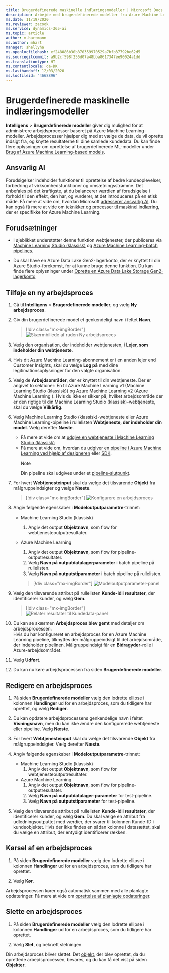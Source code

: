 ```yaml
---
title: Brugerdefinerede maskinelle indlæringsmodeller | Microsoft Docs
description: Arbejde med brugerdefinerede modeller fra Azure Machine Learning i Dynamics 365 Customer Insights.
ms.date: 11/19/2020
ms.reviewer: zacook
ms.service: dynamics-365-ai
ms.topic: article
author: m-hartmann
ms.author: mhart
manager: shellyha
ms.openlocfilehash: ef248086b30b870359970529a7bfb37792be62d5
ms.sourcegitcommit: a9b2cf598f256d07a48bba8617347ee90024a1dd
ms.translationtype: HT
ms.contentlocale: da-DK
ms.lasthandoff: 12/03/2020
ms.locfileid: "4668896"
---
```

# <a name="custom-machine-learning-models"></a>Brugerdefinerede maskinelle indlæringsmodeller

**Intelligens** > **Brugerdefinerede modeller** giver dig mulighed for at administrere arbejdsprocesser baseret på Azure Machine Learning-modeller. Arbejdsprocesser hjælper dig med at vælge de data, du vil oprette indsigt fra, og knytte resultaterne til dine samlede kundedata. Du kan finde flere oplysninger om oprettelse af brugerdefinerede ML-modeller under [Brug af Azure Machine Learning-based models](azure-machine-learning-experiments.md).

## <a name="responsible-ai"></a>Ansvarlig AI

Forudsigelser indeholder funktioner til oprettelse af bedre kundeoplevelser, forbedring af virksomhedsfunktioner og omsætningsstrømme. Det anbefales på det kraftigste, at du balancerer værdien af forudsigelse i forhold til den effekt, den har, og vurderer, at det introduceres på en etisk måde. Få mere at vide om, hvordan Microsoft [adresserer ansvarlig AI](https://www.microsoft.com/ai/responsible-ai?activetab=pivot1%3aprimaryr6). Du kan også få mere at vide om [teknikker og processer til maskinel indlæring](https://docs.microsoft.com/azure/machine-learning/concept-responsible-ml), der er specifikke for Azure Machine Learning.

## <a name="prerequisites"></a>Forudsætninger

- I øjeblikket understøtter denne funktion webtjenester, der publiceres via [Machine Learning Studio (klassisk)](https://studio.azureml.net) og [Azure Machine Learning-batch pipelines](https://docs.microsoft.com/azure/machine-learning/concept-ml-pipelines).

- Du skal have en Azure Data Lake Gen2-lagerkonto, der er knyttet til din Azure Studio-forekomst, for at kunne bruge denne funktion. Du kan finde flere oplysninger under [Oprette en Azure Data Lake Storage Gen2-lagerkonto](https://docs.microsoft.com/azure/storage/blobs/data-lake-storage-quickstart-create-account)

## <a name="add-a-new-workflow"></a>Tilføje en ny arbejdsproces

1. Gå til **Intelligens** > **Brugerdefinerede modeller**, og vælg **Ny arbejdsproces**.

1. Giv din brugerdefinerede model et genkendeligt navn i feltet **Navn**.

   > [!div class="mx-imgBorder"]
   > ![Skærmbillede af ruden Ny arbejdsproces](media/new-workflowv2.png "Skærmbillede af ruden Ny arbejdsproces")

1. Vælg den organisation, der indeholder webtjenesten, i **Lejer, som indeholder din webtjeneste**.

1. Hvis dit Azure Machine Learning-abonnement er i en anden lejer end Customer Insights, skal du vælge **Log på** med dine legitimationsoplysninger for den valgte organisation.

1. Vælg de **Arbejdsområder**, der er knyttet til din webtjeneste. Der er angivet to sektioner: En til Azure Machine Learning v1 (Machine Learning Studio (klassisk)) og Azure Machine Learning v2 (Azure Machine Learning ). Hvis du ikke er sikker på, hvilket arbejdsområde der er den rigtige til din Machine Learning Studio (klassisk)-webtjeneste, skal du vælge **Vilkårlig**.

1. Vælg Machine Learning Studio (klassisk)-webtjeneste eller Azure Machine Learning-pipeline i rullelisten **Webtjeneste, der indeholder din model**. Vælg derefter **Næste**.
   - Få mere at vide om at [udgive en webtjeneste i Machine Learning Studio (klassisk)](https://docs.microsoft.com/azure/machine-learning/studio/deploy-a-machine-learning-web-service#deploy-it-as-a-new-web-service)
   - Få mere at vide om, hvordan du [udgiver en pipeline i Azure Machine Learning ved hjælp af designeren](https://docs.microsoft.com/azure/machine-learning/concept-ml-pipelines#building-pipelines-with-the-designer) eller [SDK](https://docs.microsoft.com/azure/machine-learning/concept-ml-pipelines#building-pipelines-with-the-python-sdk). 
     > [!NOTE]
     > Din pipeline skal udgives under et [pipeline-slutpunkt](https://docs.microsoft.com/azure/machine-learning/how-to-run-batch-predictions-designer#submit-a-pipeline-run).

1. For hvert **Webtjenesteinput** skal du vælge det tilsvarende **Objekt** fra målgruppeindsigter og vælge **Næste**.

   > [!div class="mx-imgBorder"]
   > ![Konfigurere en arbejdsproces](media/intelligence-screen2-updated.png "Konfigurere en arbejdsproces")

1. Angiv følgende egenskaber i **Modeloutputparametre**-trinnet:
   - Machine Learning Studio (klassisk)
      1. Angiv det output **Objektnavn**, som flow for webtjenesteoutputresultater.
   - Azure Machine Learning
      1. Angiv det output **Objektnavn**, som flow for pipeline-outputresultater.
      1. Vælg **Navn på outputdatalagerparameter** i batch pipeline på rullelisten.
      1. Vælg **Navn på outputstiparameter** i batch pipeline på rullelisten.
      
      > [!div class="mx-imgBorder"]
      > ![Modeloutputparameter-panel](media/intelligence-screen3-outputparameters.png "Modeloutputparameter-panel")

1. Vælg den tilsvarende attribut på rullelisten **Kunde-id i resultater**, der identificerer kunder, og vælg **Gem**.
   
   > [!div class="mx-imgBorder"]
   > ![Relater resultater til Kundedata-panel](media/intelligence-screen4-relatetocustomer.png "Relater resultater til Kundedata-panel")

1. Du kan se skærmen **Arbejdsproces blev gemt** med detaljer om arbejdsprocessen.    
   Hvis du har konfigureret en arbejdsproces for en Azure Machine Learning pipeline, tilknyttes der målgruppeindsigt til det arbejdsområde, der indeholder pipelinen. Målgruppeindsigt får en **Bidragyder**-rolle i Azure-arbejdsområdet.

1. Vælg **Udført**.

1. Du kan nu køre arbejdsprocessen fra siden **Brugerdefinerede modeller**.

## <a name="edit-a-workflow"></a>Redigere en arbejdsproces

1. På siden **Brugerdefinerede modeller** vælg den lodrette ellipse i kolonnen **Handlinger** ud for en arbejdsproces, som du tidligere har oprettet, og vælg **Rediger**.

1. Du kan opdatere arbejdsprocessens genkendelige navn i feltet **Visningsnavn**, men du kan ikke ændre den konfigurerede webtjeneste eller pipeline. Vælg **Næste**.

1. For hvert **Webtjenesteinput** skal du vælge det tilsvarende **Objekt** fra målgruppeindsigter. Vælg derefter **Næste**.

1. Angiv følgende egenskaber i **Modeloutputparametre**-trinnet:
   - Machine Learning Studio (klassisk)
      1. Angiv det output **Objektnavn**, som flow for webtjenesteoutputresultater.
   - Azure Machine Learning
      1. Angiv det output **Objektnavn**, som flow for pipeline-outputresultater.
      1. Vælg **Navn på outputdatalager-parameter** for test-pipeline.
      1. Vælg **Navn på outputstiparameter** for test-pipeline.

1. Vælg den tilsvarende attribut på rullelisten **Kunde-id i resultater**, der identificerer kunder, og vælg **Gem**.
   Du skal vælge en attribut fra udledningsoutputtet med værdier, der svarer til kolonnen Kunde-ID i kundeobjektet. Hvis der ikke findes en sådan kolonne i datasættet, skal du vælge en attribut, der entydigt identificerer rækken.

## <a name="run-a-workflow"></a>Kørsel af en arbejdsproces

1. På siden **Brugerdefinerede modeller** vælg den lodrette ellipse i kolonnen **Handlinger** ud for en arbejdsproces, som du tidligere har oprettet.

1. Vælg **Kør**.

Arbejdsprocessen kører også automatisk sammen med alle planlagte opdateringer. Få mere at vide om [oprettelse af planlagte opdateringer](system.md#schedule-tab).

## <a name="delete-a-workflow"></a>Slette en arbejdsproces

1. På siden **Brugerdefinerede modeller** vælg den lodrette ellipse i kolonnen **Handlinger** ud for en arbejdsproces, som du tidligere har oprettet.

1. Vælg **Slet**, og bekræft sletningen.

Din arbejdsproces bliver slettet. Det [objekt](entities.md), der blev oprettet, da du oprettede arbejdsprocessen, bevares, og du kan få det vist på siden **Objekter**.
